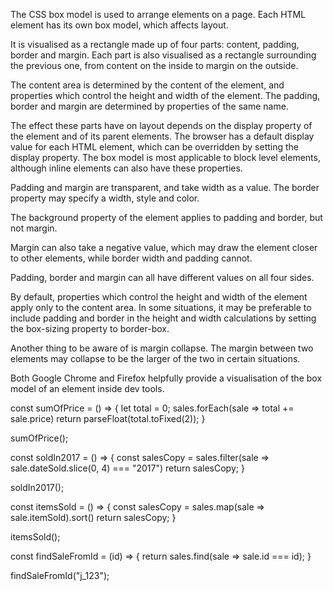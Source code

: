 The CSS box model is used to arrange elements on a page. Each HTML element has its own box model, which affects layout. 

It is visualised as a rectangle made up of four parts: content, padding, border and margin. Each part is also visualised as a rectangle surrounding the previous one, from content on the inside to margin on the outside.

The content area is determined by the content of the element, and properties which control the height and width of the element. The padding, border and margin are determined by properties of the same name.

The effect these parts have on layout depends on the display property of the element and of its parent elements. The browser has a default display value for each HTML element, which can be overridden by setting the display property. The box model is most applicable to block level elements, although inline elements can also have these properties.

Padding and margin are transparent, and take width as a value. The border property may specify a width, style and color.

The background property of the element applies to padding and border, but not margin.

Margin can also take a negative value, which may draw the element closer to other elements, while border width and padding cannot.

Padding, border and margin can all have different values on all four sides.

By default, properties which control the height and width of the element apply only to the content area. In some situations, it may be preferable to include padding and border in the height and width calculations by setting the box-sizing property to border-box.

Another thing to be aware of is margin collapse. The margin between two elements may collapse to be the larger of the two in certain situations.

Both Google Chrome and Firefox helpfully provide a visualisation of the box model of an element inside dev tools.

const sumOfPrice = () => {
    let total = 0;
    sales.forEach(sale => total += sale.price)
    return parseFloat(total.toFixed(2));
}

sumOfPrice();

const soldIn2017 = () => {
    const salesCopy = sales.filter(sale => sale.dateSold.slice(0, 4) === "2017")
    return salesCopy;
}

soldIn2017();

const itemsSold = () => {
    const salesCopy = sales.map(sale => sale.itemSold).sort()
    return salesCopy;
}

itemsSold();

const findSaleFromId = (id) => {
    return sales.find(sale => sale.id === id);
}

findSaleFromId("j_123");